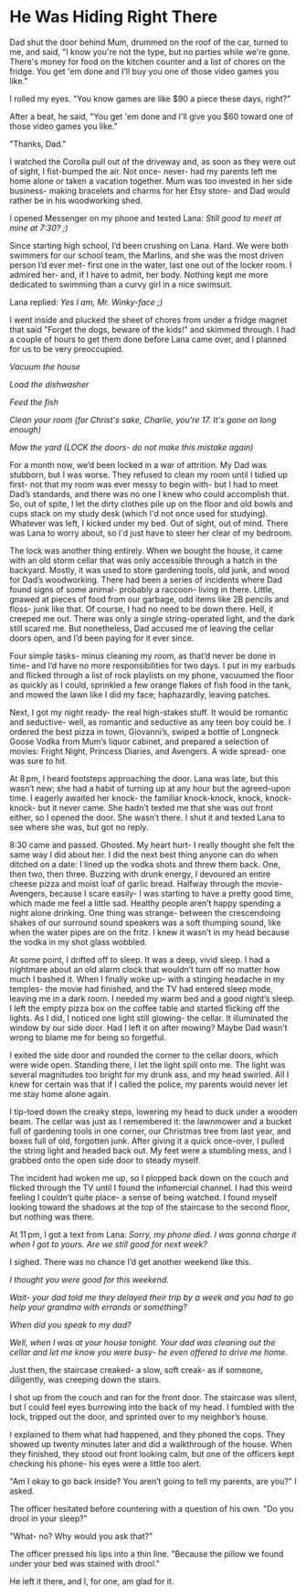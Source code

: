 # He Was Hiding Right There
Dad shut the door behind Mum, drummed on the roof of the car, turned to me, and said, "I know you're not the type, but no parties while we're gone. There's money for food on the kitchen counter and a list of chores on the fridge. You get 'em done and I'll buy you one of those video games you like."

 I rolled my eyes. "You know games are like $90 a piece these days, right?"

 After a beat, he said, "You get 'em done and I'll give you $60 toward one of those video games you like."

 "Thanks, Dad."

I watched the Corolla pull out of the driveway and, as soon as they were out of sight, I fist-bumped the air. Not once- never- had my parents left me home alone or taken a vacation together. Mum was too invested in her side business- making bracelets and charms for her Etsy store- and Dad would rather be in his woodworking shed.

I opened Messenger on my phone and texted Lana: *Still good to meet at mine at 7:30? ;)*

Since starting high school, I’d been crushing on Lana. Hard. We were both swimmers for our school team, the Marlins, and she was the most driven person I’d ever met- first one in the water, last one out of the locker room. I admired her- and, if I have to admit, her body. Nothing kept me more dedicated to swimming than a curvy girl in a nice swimsuit.

Lana replied: *Yes I am, Mr. Winky-face ;)*

I went inside and plucked the sheet of chores from under a fridge magnet that said "Forget the dogs, beware of the kids!" and skimmed through. I had a couple of hours to get them done before Lana came over, and I planned for us to be very preoccupied.

*Vacuum the house*

*Load the dishwasher*

*Feed the fish*

*Clean your room (for Christ's sake, Charlie, you're 17. It's gone on long enough)*

*Mow the yard (LOCK the doors- do not make this mistake again)*

For a month now, we’d been locked in a war of attrition. My Dad was stubborn, but I was worse. They refused to clean my room until I tidied up first- not that my room was ever messy to begin with- but I had to meet Dad’s standards, and there was no one I knew who could accomplish that. So, out of spite, I let the dirty clothes pile up on the floor and old bowls and cups stack on my study desk (which I'd not once used for studying). Whatever was left, I kicked under my bed. Out of sight, out of mind. There was Lana to worry about, so I'd just have to steer her clear of my bedroom.

The lock was another thing entirely. When we bought the house, it came with an old storm cellar that was only accessible through a hatch in the backyard. Mostly, it was used to store gardening tools, old junk, and wood for Dad’s woodworking. There had been a series of incidents where Dad found signs of some animal- probably a raccoon- living in there. Little, gnawed at pieces of food from our garbage, odd items like 2B pencils and floss- junk like that. Of course, I had no need to be down there. Hell, it creeped me out. There was only a single string-operated light, and the dark still scared me. But nonetheless, Dad accused me of leaving the cellar doors open, and I’d been paying for it ever since.

Four simple tasks- minus cleaning my room, as that’d never be done in time- and I’d have no more responsibilities for two days. I put in my earbuds and flicked through a list of rock playlists on my phone, vacuumed the floor as quickly as I could, sprinkled a few orange flakes of fish food in the tank, and mowed the lawn like I did my face; haphazardly, leaving patches.

Next, I got my night ready- the real high-stakes stuff. It would be romantic and seductive- well, as romantic and seductive as any teen boy could be. I ordered the best pizza in town, Giovanni’s, swiped a bottle of Longneck Goose Vodka from Mum’s liquor cabinet, and prepared a selection of movies: Fright Night, Princess Diaries, and Avengers. A wide spread- one was sure to hit.

At 8 pm, I heard footsteps approaching the door. Lana was late, but this wasn’t new; she had a habit of turning up at any hour but the agreed-upon time. I eagerly awaited her knock- the familiar knock-knock, knock, knock-knock- but it never came. She hadn't texted me that she was out front either, so I opened the door. She wasn’t there. I shut it and texted Lana to see where she was, but got no reply.

8:30 came and passed. Ghosted. My heart hurt- I really thought she felt the same way I did about her. I did the next best thing anyone can do when ditched on a date: I lined up the vodka shots and threw them back. One, then two, then three. Buzzing with drunk energy, I devoured an entire cheese pizza and moist loaf of garlic bread. Halfway through the movie- Avengers, because I scare easily- I was starting to have a pretty good time, which made me feel a little sad. Healthy people aren’t happy spending a night alone drinking. One thing was strange- between the crescendoing shakes of our surround sound speakers was a soft thumping sound, like when the water pipes are on the fritz. I knew it wasn’t in my head because the vodka in my shot glass wobbled.

At some point, I drifted off to sleep. It was a deep, vivid sleep. I had a nightmare about an old alarm clock that wouldn’t turn off no matter how much I bashed it. When I finally woke up- with a stinging headache in my temples- the movie had finished, and the TV had entered sleep mode, leaving me in a dark room. I needed my warm bed and a good night’s sleep. I left the empty pizza box on the coffee table and started flicking off the lights. As I did, I noticed one light still glowing- the cellar. It illuminated the window by our side door. Had I left it on after mowing? Maybe Dad wasn’t wrong to blame me for being so forgetful.

I exited the side door and rounded the corner to the cellar doors, which were wide open. Standing there, I let the light spill onto me. The light was several magnitudes too bright for my drunk ass, and my head swirled. All I knew for certain was that if I called the police, my parents would never let me stay home alone again.

I tip-toed down the creaky steps, lowering my head to duck under a wooden beam. The cellar was just as I remembered it: the lawnmower and a bucket full of gardening tools in one corner, our Christmas tree from last year, and boxes full of old, forgotten junk. After giving it a quick once-over, I pulled the string light and headed back out. My feet were a stumbling mess, and I grabbed onto the open side door to steady myself.

The incident had woken me up, so I plopped back down on the couch and flicked through the TV until I found the infomercial channel. I had this weird feeling I couldn’t quite place- a sense of being watched. I found myself looking toward the shadows at the top of the staircase to the second floor, but nothing was there.

At 11 pm, I got a text from Lana: *Sorry, my phone died. I was gonna charge it when I got to yours. Are we still good for next week?*

I sighed. There was no chance I’d get another weekend like this.

*I thought you were good for this weekend.*

*Wait- your dad told me they delayed their trip by a week and you had to go help your grandma with errands or something?*

*When did you speak to my dad?*

*Well, when I was at your house tonight. Your dad was cleaning out the cellar and let me know you were busy- he even offered to drive me home.*

Just then, the staircase creaked- a slow, soft creak- as if someone, diligently, was creeping down the stairs.

I shot up from the couch and ran for the front door. The staircase was silent, but I could feel eyes burrowing into the back of my head. I fumbled with the lock, tripped out the door, and sprinted over to my neighbor’s house.

I explained to them what had happened, and they phoned the cops. They showed up twenty minutes later and did a walkthrough of the house. When they finished, they stood out front looking calm, but one of the officers kept checking his phone- his eyes were a little too alert.

"Am I okay to go back inside? You aren’t going to tell my parents, are you?" I asked.

The officer hesitated before countering with a question of his own. "Do you drool in your sleep?"

"What- no? Why would you ask that?"

The officer pressed his lips into a thin line. "Because the pillow we found under your bed was stained with drool."

He left it there, and I, for one, am glad for it.